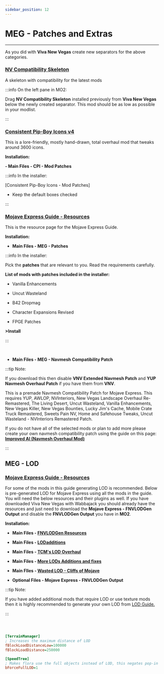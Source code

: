 ```yaml
---
sidebar_position: 12
---
```


# MEG - Patches and Extras

---

As you did with **Viva New Vegas** create new separators for the above categories.

### [NV Compatibility Skeleton](https://www.nexusmods.com/newvegas/mods/68776)

A skeleton with compatibility for the latest mods

:::info On the left pane in MO2:

Drag **NV Compatibility Skeleton** installed previously from **Viva New Vegas** below the newly created separator. This mod should be as low as possible in your modlist.

:::


### [Consistent Pip-Boy Icons v4](https://www.nexusmods.com/newvegas/mods/65046?tab=files)

This is a lore-friendly, mostly hand-drawn, total overhaul mod that tweaks around 3600 icons.

**Installation:**

**- Main Files - CPI - Mod Patches**

:::info In the installer:

[Consistent Pip-Boy Icons - Mod Patches]

- Keep the default boxes checked

:::

### [Mojave Express Guide - Resources](https://www.nexusmods.com/newvegas/mods/80444?tab=files)

This is the resource page for the Mojave Express Guide.

**Installation:**

- **Main Files - MEG - Patches**

:::info In the installer:

Pick the **patches** that are relevant to you. Read the requirements carefully.

**List of mods with patches included in the installer:**

- Vanilla Enhancements

- Uncut Wasteland

- B42 Dropmag

- Character Expansions Revised

- FPGE Patches

**>Install**

:::

<br />

- **Main Files - MEG - Navmesh Compatibility Patch**

:::tip Note:

If you download this then disable **VNV Extended Navmesh Patch** and **YUP Navmesh Overhaul Patch** if you have them from **VNV**.

This is a premade Navmesh Compatibility Patch for Mojave Express. This requires YUP, AWLOP, NVInteriors, New Vegas Landscape Overhaul Re-Remastered, The Living Desert, Uncut Wasteland, Vanilla Enhancements, New Vegas Killer, New Vegas Bounties, Lucky Jim's Cache, Mobile Crate Truck Remastered, Sweets Pain NV, Home and Safehouse Tweaks, Uncut Wasteland - NVInteriors Remastered Patch.

If you do not have all of the selected mods or plan to add more please create your own navmesh compatibility patch using the guide on this page: **[Improved AI (Navmesh Overhaul Mod)](https://www.nexusmods.com/newvegas/mods/81003)**

:::

## MEG - LOD

### [Mojave Express Guide - Resources](https://www.nexusmods.com/newvegas/mods/80444?tab=files)

For some of the mods in this guide generating LOD is recommended. Below is pre-generated LOD for Mojave Express using all the mods in the guide. You will need the below resources and their plugins as well. If you have downloaded Viva New Vegas with Wabbajack you should already have the resources and just need to download the **Mojave Express - FNVLODGen Output** and disable the **FNVLODGen Output** you have in **MO2**.

**Installation:**


- **Main Files - [FNVLODGen Resources](https://www.nexusmods.com/newvegas/mods/58562?tab=files)**

- **Main Files - [LODadditions](https://www.nexusmods.com/newvegas/mods/61206?tab=files)**

- **Main Files - [TCM's LOD Overhaul](https://www.nexusmods.com/newvegas/mods/70155?tab=files)**
 
- **Main Files - [More LODs Additions and fixes](https://www.nexusmods.com/newvegas/mods/81751?tab=files)**

- **Main FIles - [Wasted LOD - Cliffs of Mojave](https://www.nexusmods.com/newvegas/mods/83316)**

- **Optional Files - Mojave Express - FNVLODGen Output**


:::tip Note: 

If you have added additional mods that require LOD or use texture mods then it is highly recommended to generate your own LOD from [LOD Guide.](https://vivanewvegas.moddinglinked.com/lod.html)

:::

<br />

```ini title="To increase LOD Draw Distance add these settings to falloutcustom.ini:"

[TerrainManager]
; Increases the maximum distance of LOD  
fBlockLoadDistanceLow=100000  
fBlockLoadDistance=250000  

[SpeedTree]
; Makes flora use the full objects instead of LOD, this negates pop-in  
bForceFullLOD=1  

```

